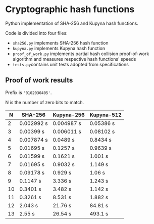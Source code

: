 
  
# Cryptographic hash functions 
  Python implementation of SHA-256 and Kupyna hash functions. 
    
Code is divided into four files:  
- `sha256.py` implements SHA-256 hash function
- `kupyna.py` implements Kupyna hash function  
- `proof_of_work.py` implements partial hash collision proof-of-work algorithm and measures respective hash functions' speeds
- `tests.py`contains unit tests adopted from specifications  
      
  
## Proof of work results 

Prefix is `'0102030405'`. 

N is the number of zero bits to match.

| N  | SHA-256    | Kupyna-256 | Kupyna-512 |
|----|------------|------------|------------|
| 2  | 0.002992 s | 0.004987 s | 0.05386 s  |
| 3  | 0.00399 s  | 0.006011 s | 0.08102 s  |
| 4  | 0.007874 s | 0.0489 s   | 0.8434 s   |
| 5  | 0.01695 s  | 0.1257 s   | 0.9639 s   |
| 6  | 0.01599 s  | 0.1621 s   | 1.001 s    |
| 7  | 0.01695 s  | 0.9032 s   | 1.149 s    |
| 8  | 0.09178 s  | 0.929 s    | 1.06 s     |
| 9  | 0.1147 s   | 3.336 s    | 1.243 s    |
| 10 | 0.3401 s   | 3.482 s    | 1.142 s    |
| 11 | 0.3261 s   | 8.531 s    | 1.882 s    |
| 12 | 2.043 s    | 21.76 s    | 84.81 s    |
| 13 | 2.55 s     | 26.54 s    | 493.1 s    |